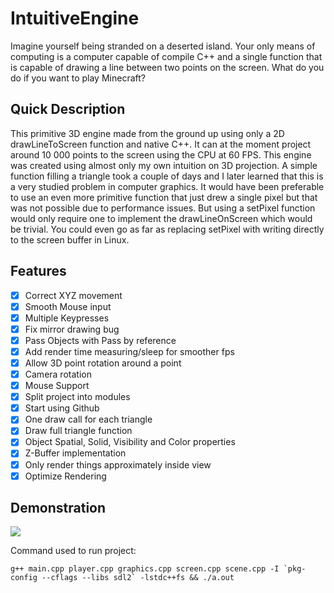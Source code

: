 # IntuitiveEngine

Imagine yourself being stranded on a deserted island. Your only means of computing is a computer capable of compile C++ and a single function that is capable of drawing a line between two points on the screen. What do you do if you want to play Minecraft?

## Quick Description 

This primitive 3D engine made from the ground up using only a 2D drawLineToScreen function and native C++. It can at the moment project around 10 000 points to the screen using the CPU at 60 FPS. This engine was created using almost only my own intuition on 3D projection. A simple function filling a triangle took a couple of days and I later learned that this is a very studied problem in computer graphics. It would have been preferable to use an even more primitive function that just drew a single pixel but that was not possible due to performance issues. But using a setPixel function would only require one to implement the drawLineOnScreen which would be trivial. You could even go as far as replacing setPixel with writing directly to the screen buffer in Linux.

## Features

- [x] Correct XYZ movement
- [x] Smooth Mouse input
- [x] Multiple Keypresses
- [x] Fix mirror drawing bug
- [x] Pass Objects with Pass by reference
- [x] Add render time measuring/sleep for smoother fps
- [x] Allow 3D point rotation around a point
- [x] Camera rotation
- [x] Mouse Support
- [x] Split project into modules
- [x] Start using Github
- [x] One draw call for each triangle
- [x] Draw full triangle function
- [x] Object Spatial, Solid, Visibility and Color properties
- [x] Z-Buffer implementation
- [x] Only render things approximately inside view
- [x] Optimize Rendering

## Demonstration

![](peek.gif)

Command used to run project:
```
g++ main.cpp player.cpp graphics.cpp screen.cpp scene.cpp -I `pkg-config --cflags --libs sdl2` -lstdc++fs && ./a.out
```


